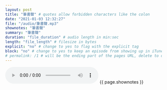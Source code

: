 ```yaml
---
layout: post
title: "筆書聲" # quotes allow forbidden characters like the colon
date: "2021-01-03 12:32:27"
file: "/audio/筆書聲.mp3"
shownotes: "筆書聲"
summary: "筆書聲"
duration: "file_duration" # audio length in min:sec
length: "file_length" # filesize in bytes
explicit: "no" # change to yes to flag with the explicit tag
block: "no" # change to yes to keep an episode from showing up in iTunes
# permalink: /1 # will be the ending part of the pages URL, delete to default to the title
---
```


<audio controls>
<source src="{{site.url}}{{site.baseurl}}{{ page.file }}" type="audio/x-mp3">
Your browser does not support the audio element.
</audio>
{{ page.shownotes }}
